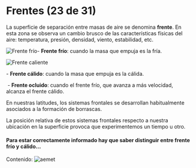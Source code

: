 # Frentes (23 de 31)

La superficie de separación entre masas de aire se denomina **frente**. En esta zona se observa un cambio brusco de las características físicas del aire: temperatura, presión, densidad, viento, estabilidad, etc.

![Frente frío](./gps_files/image002.png)\- **Frente frío**: cuando la masa que empuja es la fría.

 ![Frente caliente](./gps_files/image004.png)

\- **Frente cálido**: cuando la masa que empuja es la cálida.

 \- **Frente ocluido**: cuando el frente frío, que avanza a más velocidad, alcanza el frente cálido.

En nuestras latitudes, los sistemas frontales se desarrollan habitualmente asociados a la formación de borrascas.

La posición relativa de estos sistemas frontales respecto a nuestra ubicación en la superficie provoca que experimentemos un tiempo u otro.  

#### Para estar correctamente informado hay que saber distinguir entre frente frío y cálido...  

Contenido: ![aemet](./gps_files/aemet(22).jpg)